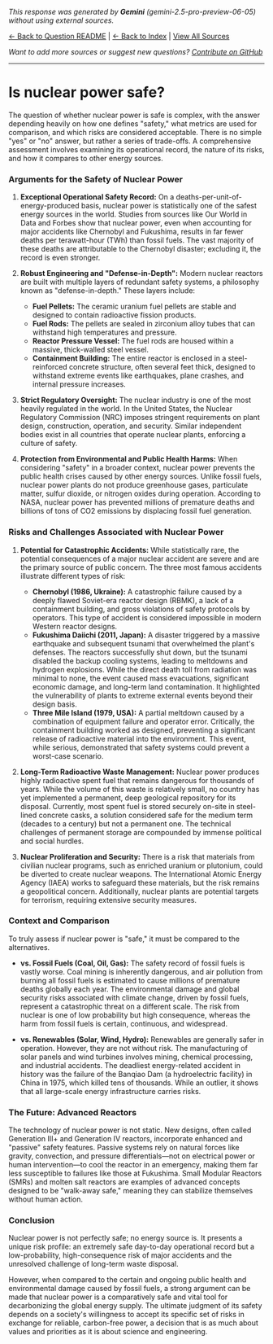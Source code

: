 <!-- 
Generated by: gemini
Model: gemini-2.5-pro-preview-06-05
Prompt type: default
Generated at: 2025-06-23T17:30:43.084284
-->

*This response was generated by **Gemini** (gemini-2.5-pro-preview-06-05) without using external sources.*

[← Back to Question README](README.md) | [← Back to Index](../README.md) | [View All Sources](../allsources.md)

*Want to add more sources or suggest new questions? [Contribute on GitHub](https://github.com/justinwest/SuggestedSources)*

---

# Is nuclear power safe?

The question of whether nuclear power is safe is complex, with the answer depending heavily on how one defines "safety," what metrics are used for comparison, and which risks are considered acceptable. There is no simple "yes" or "no" answer, but rather a series of trade-offs. A comprehensive assessment involves examining its operational record, the nature of its risks, and how it compares to other energy sources.

### Arguments for the Safety of Nuclear Power

1.  **Exceptional Operational Safety Record:** On a deaths-per-unit-of-energy-produced basis, nuclear power is statistically one of the safest energy sources in the world. Studies from sources like Our World in Data and Forbes show that nuclear power, even when accounting for major accidents like Chernobyl and Fukushima, results in far fewer deaths per terawatt-hour (TWh) than fossil fuels. The vast majority of these deaths are attributable to the Chernobyl disaster; excluding it, the record is even stronger.

2.  **Robust Engineering and "Defense-in-Depth":** Modern nuclear reactors are built with multiple layers of redundant safety systems, a philosophy known as "defense-in-depth." These layers include:
    *   **Fuel Pellets:** The ceramic uranium fuel pellets are stable and designed to contain radioactive fission products.
    *   **Fuel Rods:** The pellets are sealed in zirconium alloy tubes that can withstand high temperatures and pressure.
    *   **Reactor Pressure Vessel:** The fuel rods are housed within a massive, thick-walled steel vessel.
    *   **Containment Building:** The entire reactor is enclosed in a steel-reinforced concrete structure, often several feet thick, designed to withstand extreme events like earthquakes, plane crashes, and internal pressure increases.

3.  **Strict Regulatory Oversight:** The nuclear industry is one of the most heavily regulated in the world. In the United States, the Nuclear Regulatory Commission (NRC) imposes stringent requirements on plant design, construction, operation, and security. Similar independent bodies exist in all countries that operate nuclear plants, enforcing a culture of safety.

4.  **Protection from Environmental and Public Health Harms:** When considering "safety" in a broader context, nuclear power prevents the public health crises caused by other energy sources. Unlike fossil fuels, nuclear power plants do not produce greenhouse gases, particulate matter, sulfur dioxide, or nitrogen oxides during operation. According to NASA, nuclear power has prevented millions of premature deaths and billions of tons of CO2 emissions by displacing fossil fuel generation.

### Risks and Challenges Associated with Nuclear Power

1.  **Potential for Catastrophic Accidents:** While statistically rare, the potential consequences of a major nuclear accident are severe and are the primary source of public concern. The three most famous accidents illustrate different types of risk:
    *   **Chernobyl (1986, Ukraine):** A catastrophic failure caused by a deeply flawed Soviet-era reactor design (RBMK), a lack of a containment building, and gross violations of safety protocols by operators. This type of accident is considered impossible in modern Western reactor designs.
    *   **Fukushima Daiichi (2011, Japan):** A disaster triggered by a massive earthquake and subsequent tsunami that overwhelmed the plant's defenses. The reactors successfully shut down, but the tsunami disabled the backup cooling systems, leading to meltdowns and hydrogen explosions. While the direct death toll from radiation was minimal to none, the event caused mass evacuations, significant economic damage, and long-term land contamination. It highlighted the vulnerability of plants to extreme external events beyond their design basis.
    *   **Three Mile Island (1979, USA):** A partial meltdown caused by a combination of equipment failure and operator error. Critically, the containment building worked as designed, preventing a significant release of radioactive material into the environment. This event, while serious, demonstrated that safety systems could prevent a worst-case scenario.

2.  **Long-Term Radioactive Waste Management:** Nuclear power produces highly radioactive spent fuel that remains dangerous for thousands of years. While the volume of this waste is relatively small, no country has yet implemented a permanent, deep geological repository for its disposal. Currently, most spent fuel is stored securely on-site in steel-lined concrete casks, a solution considered safe for the medium term (decades to a century) but not a permanent one. The technical challenges of permanent storage are compounded by immense political and social hurdles.

3.  **Nuclear Proliferation and Security:** There is a risk that materials from civilian nuclear programs, such as enriched uranium or plutonium, could be diverted to create nuclear weapons. The International Atomic Energy Agency (IAEA) works to safeguard these materials, but the risk remains a geopolitical concern. Additionally, nuclear plants are potential targets for terrorism, requiring extensive security measures.

### Context and Comparison

To truly assess if nuclear power is "safe," it must be compared to the alternatives.

*   **vs. Fossil Fuels (Coal, Oil, Gas):** The safety record of fossil fuels is vastly worse. Coal mining is inherently dangerous, and air pollution from burning all fossil fuels is estimated to cause millions of premature deaths globally each year. The environmental damage and global security risks associated with climate change, driven by fossil fuels, represent a catastrophic threat on a different scale. The risk from nuclear is one of low probability but high consequence, whereas the harm from fossil fuels is certain, continuous, and widespread.

*   **vs. Renewables (Solar, Wind, Hydro):** Renewables are generally safer in operation. However, they are not without risk. The manufacturing of solar panels and wind turbines involves mining, chemical processing, and industrial accidents. The deadliest energy-related accident in history was the failure of the Banqiao Dam (a hydroelectric facility) in China in 1975, which killed tens of thousands. While an outlier, it shows that all large-scale energy infrastructure carries risks.

### The Future: Advanced Reactors

The technology of nuclear power is not static. New designs, often called Generation III+ and Generation IV reactors, incorporate enhanced and "passive" safety features. Passive systems rely on natural forces like gravity, convection, and pressure differentials—not on electrical power or human intervention—to cool the reactor in an emergency, making them far less susceptible to failures like those at Fukushima. Small Modular Reactors (SMRs) and molten salt reactors are examples of advanced concepts designed to be "walk-away safe," meaning they can stabilize themselves without human action.

### Conclusion

Nuclear power is not perfectly safe; no energy source is. It presents a unique risk profile: an extremely safe day-to-day operational record but a low-probability, high-consequence risk of major accidents and the unresolved challenge of long-term waste disposal.

However, when compared to the certain and ongoing public health and environmental damage caused by fossil fuels, a strong argument can be made that nuclear power is a comparatively safe and vital tool for decarbonizing the global energy supply. The ultimate judgment of its safety depends on a society's willingness to accept its specific set of risks in exchange for reliable, carbon-free power, a decision that is as much about values and priorities as it is about science and engineering.